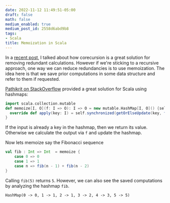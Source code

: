 ```yaml
---
date: 2022-11-12 11:49:51-05:00
draft: false
math: false
medium_enabled: true
medium_post_id: 2558d6abd9b8
tags:
- Scala
title: Memoization in Scala
---
```


In a [recent post](/blog/corecursion-unfold-infinite-sequences/), I talked about how corecursion is a great solution for removing redundant calculations. However if we're sticking to a recursive approach, one way we can reduce redundancies is to use memoization. The idea here is that we save prior computations in some data structure and refer to them if requested.

 [Pathikrit on StackOverflow](https://stackoverflow.com/a/36960228) provided a great solution for Scala using hashmaps:

```scala
import scala.collection.mutable
def memoize[I, O](f: I => O): I => O = new mutable.HashMap[I, O]() {self =>
  override def apply(key: I) = self.synchronized(getOrElseUpdate(key, f(key)))
}
```

If the input is already a key in the hashmap, then we return its value. Otherwise we calculate the output via `f` and update the hashmap.

Now lets memoize say the Fibonacci sequence

```scala
val fib : Int => Int  = memoize {
    case 0 => 0
    case 1 => 1
    case n => fib(n - 1) + fib(n - 2)
}
```

Calling `fib(5)` returns `5`. However, we can also see the saved computations by analyzing the hashmap `fib`.

```
HashMap(0 -> 0, 1 -> 1, 2 -> 1, 3 -> 2, 4 -> 3, 5 -> 5)
```
